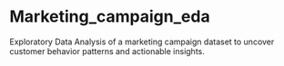 # Marketing_campaign_eda
Exploratory Data Analysis of a marketing campaign dataset to uncover customer behavior patterns and actionable insights.
